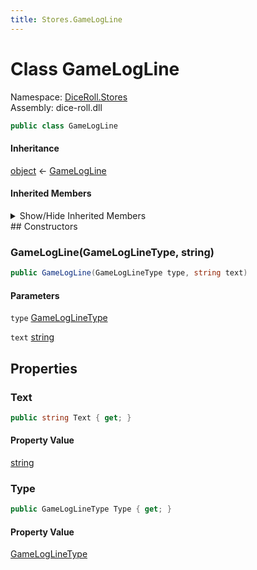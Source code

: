 ```yaml
---
title: Stores.GameLogLine
---
```


# <a id="DiceRoll_Stores_GameLogLine"></a> Class GameLogLine

Namespace: [DiceRoll.Stores](DiceRoll.Stores.md)  
Assembly: dice\-roll.dll  

```csharp
public class GameLogLine
```

#### Inheritance

[object](https://learn.microsoft.com/dotnet/api/system.object) ← 
[GameLogLine](DiceRoll.Stores.GameLogLine.md)

#### Inherited Members

<details>
<summary>Show/Hide Inherited Members</summary>

[object.Equals\(object?\)](https://learn.microsoft.com/dotnet/api/system.object.equals\#system\-object\-equals\(system\-object\)),   
[object.Equals\(object?, object?\)](https://learn.microsoft.com/dotnet/api/system.object.equals\#system\-object\-equals\(system\-object\-system\-object\)),   
[object.GetHashCode\(\)](https://learn.microsoft.com/dotnet/api/system.object.gethashcode),   
[object.GetType\(\)](https://learn.microsoft.com/dotnet/api/system.object.gettype),   
[object.MemberwiseClone\(\)](https://learn.microsoft.com/dotnet/api/system.object.memberwiseclone),   
[object.ReferenceEquals\(object?, object?\)](https://learn.microsoft.com/dotnet/api/system.object.referenceequals),   
[object.ToString\(\)](https://learn.microsoft.com/dotnet/api/system.object.tostring)

</details>
## Constructors

### <a id="DiceRoll_Stores_GameLogLine__ctor_DiceRoll_Stores_GameLogLineType_System_String_"></a> GameLogLine\(GameLogLineType, string\)

```csharp
public GameLogLine(GameLogLineType type, string text)
```

#### Parameters

`type` [GameLogLineType](DiceRoll.Stores.GameLogLineType.md)

`text` [string](https://learn.microsoft.com/dotnet/api/system.string)

## Properties

### <a id="DiceRoll_Stores_GameLogLine_Text"></a> Text

```csharp
public string Text { get; }
```

#### Property Value

 [string](https://learn.microsoft.com/dotnet/api/system.string)

### <a id="DiceRoll_Stores_GameLogLine_Type"></a> Type

```csharp
public GameLogLineType Type { get; }
```

#### Property Value

 [GameLogLineType](DiceRoll.Stores.GameLogLineType.md)

